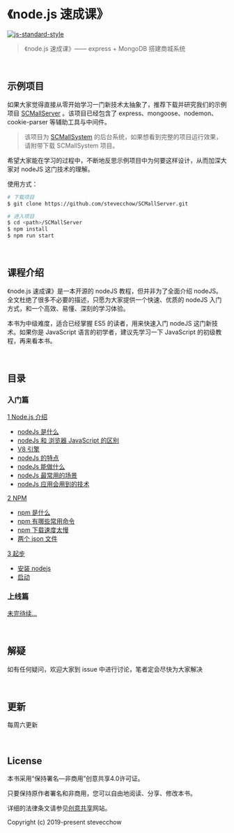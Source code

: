 # 《node.js 速成课》

[![js-standard-style](https://img.shields.io/badge/code%20style-standard-brightgreen.svg)](http://standardjs.com)  

> 《node.js 速成课》—— express + MongoDB 搭建商城系统

<br/>

## 示例项目

如果大家觉得直接从零开始学习一门新技术太抽象了，推荐下载并研究我们的示例项目 [SCMallServer](https://github.com/stevecchow/SCMallServer) 。该项目已经包含了 express、mongoose、nodemon、cookie-parser 等辅助工具与中间件。

> 该项目为 [SCMallSystem](https://github.com/stevecchow/SCMallSystem) 的后台系统，如果想看到完整的项目运行效果，请附带下载 SCMallSystem 项目。

希望大家能在学习的过程中，不断地反思示例项目中为何要这样设计，从而加深大家对 nodeJS 这门技术的理解。

使用方式：

```bash
# 下载项目
$ git clone https://github.com/stevecchow/SCMallServer.git

# 进入项目
$ cd <path>/SCMallServer
$ npm install
$ npm run start
```

<br/>

## 课程介绍

《node.js 速成课》是一本开源的 nodeJS 教程，但并非为了全面介绍 nodeJS。全文杜绝了很多不必要的描述，只愿为大家提供一个快速、优质的 nodeJS 入门方式，和一个高效、易懂、深刻的学习体验。

本书为中级难度，适合已经掌握 ES5 的读者，用来快速入门 nodeJS 这门新技术。如果你是 JavaScript 语言的初学者，建议先学习一下 JavaScript 的初级教程，再来看本书。

<br/>

## 目录

### 入门篇

[1 Node.js 介绍](https://github.com/stevecchow/The-overview-of-node/blob/master/docs/1%20node.js%20%E4%BB%8B%E7%BB%8D.md)

- [nodeJs 是什么](https://github.com/stevecchow/The-overview-of-node/blob/master/docs/1%20node.js%20%E4%BB%8B%E7%BB%8D.md#1-nodeJs-是什么)
- [nodeJs 和 浏览器 JavaScript 的区别](https://github.com/stevecchow/The-overview-of-node/blob/master/docs/1%20node.js%20%E4%BB%8B%E7%BB%8D.md#2-nodeJs-和-浏览器-JavaScript-的区别)
- [V8 引擎](https://github.com/stevecchow/The-overview-of-node/blob/master/docs/1%20node.js%20%E4%BB%8B%E7%BB%8D.md#3-V8-引擎)
- [nodeJs 的特点](https://github.com/stevecchow/The-overview-of-node/blob/master/docs/1%20node.js%20%E4%BB%8B%E7%BB%8D.md#4-nodeJs-的特点)
- [nodeJs 能做什么](https://github.com/stevecchow/The-overview-of-node/blob/master/docs/1%20node.js%20%E4%BB%8B%E7%BB%8D.md#5-nodeJs-能做什么)
- [nodeJs 最常用的场景](https://github.com/stevecchow/The-overview-of-node/blob/master/docs/1%20node.js%20%E4%BB%8B%E7%BB%8D.md#6-最常用的场景)
- [nodeJs 应用会用到的技术](https://github.com/stevecchow/The-overview-of-node/blob/master/docs/1%20node.js%20%E4%BB%8B%E7%BB%8D.md#node-7-应用会用到的技术)

[2 NPM](https://github.com/stevecchow/The-overview-of-node/blob/master/docs/2%20npm.md)

- [npm 是什么](https://github.com/stevecchow/The-overview-of-node/blob/master/docs/2%20npm.md#1-npm-是什么)
- [npm 有哪些常用命令](https://github.com/stevecchow/The-overview-of-node/blob/master/docs/2%20npm.md#2-npm-有哪些常用命令)
- [npm 下载速度太慢](https://github.com/stevecchow/The-overview-of-node/blob/master/docs/2%20npm.md#3-npm-下载速度太慢)
- [两个 json 文件](https://github.com/stevecchow/The-overview-of-node/blob/master/docs/2%20npm.md#4-两个-json-文件)

[3 起步](https://github.com/stevecchow/The-Overview-Of-Node/blob/master/docs/3%20%E8%B5%B7%E6%AD%A5.md)
- [安装 nodejs](https://github.com/stevecchow/The-Overview-Of-Node/blob/master/docs/3%20%E8%B5%B7%E6%AD%A5.md#安装-nodeJS)
- [启动](https://github.com/stevecchow/The-Overview-Of-Node/blob/master/docs/3%20%E8%B5%B7%E6%AD%A5.md#启动)

### 上线篇

[未完待续...]()
<!-- - []()

- []() -->

<br/>

## 解疑

如有任何疑问，欢迎大家到 issue 中进行讨论，笔者定会尽快为大家解决

<br/>

## 更新

每周六更新

<br/>

## License

本书采用“保持署名—非商用”创意共享4.0许可证。

只要保持原作者署名和非商用，您可以自由地阅读、分享、修改本书。

详细的法律条文请参见[创意共享](http://creativecommons.org/licenses/by-nc/4.0/)网站。

Copyright (c) 2019-present stevecchow